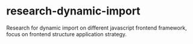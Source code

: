 # research-dynamic-import
Research for dynamic import on different javascript frontend framework, focus on frontend structure application strategy.
